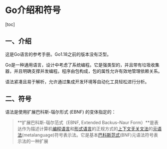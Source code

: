 # Go介绍和符号

[toc]

## 一、介绍

这是Go语言的参考手册。Go1.18之前的版本没有泛型。

Go是一种通用语言，设计中考虑了系统编程。它是强类型的，并且带有垃圾收集器，并且明确支撑并发编程。程序由包构成，包的属性允许有效地管理依赖关系。

语法紧凑且易于解析，允许通过集成开发环境等自动化工具轻松进行分析。

## 二、符号

语法是使用扩展巴科斯-瑙尔形式 (EBNF) 的变体指定的：

> **扩展巴科斯-瑙尔范式（EBNF, Extended Backus–Naur Form）**是表达作为描述计算机[编程语言](https://zh.m.wikipedia.org/wiki/编程语言)和[形式语言](https://zh.m.wikipedia.org/wiki/形式语言)的正规方式的[上下文无关文法](https://zh.m.wikipedia.org/wiki/上下文无关文法)的[元语法](https://zh.m.wikipedia.org/w/index.php?title=元语法&action=edit&redlink=1)(metalanguage)符号表示法。它是基本[巴科斯范式](https://zh.m.wikipedia.org/wiki/巴科斯-瑙尔范式)(BNF)元语法符号表示法的一种扩展

